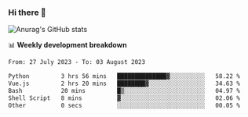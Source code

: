 ### Hi there 👋
![Anurag's GitHub stats](https://github-readme-stats.vercel.app/api?username=jami1024&show_icons=true&theme=radical)

📊 **Weekly development breakdown**
<!--START_SECTION:waka-->

```txt
From: 27 July 2023 - To: 03 August 2023

Python         3 hrs 56 mins   ██████████████▓░░░░░░░░░░   58.22 %
Vue.js         2 hrs 20 mins   ████████▓░░░░░░░░░░░░░░░░   34.63 %
Bash           20 mins         █▒░░░░░░░░░░░░░░░░░░░░░░░   04.97 %
Shell Script   8 mins          ▓░░░░░░░░░░░░░░░░░░░░░░░░   02.06 %
Other          0 secs          ░░░░░░░░░░░░░░░░░░░░░░░░░   00.05 %
```

<!--END_SECTION:waka-->
<!--
**jami1024/jami1024** is a ✨ _special_ ✨ repository because its `README.md` (this file) appears on your GitHub profile.

Here are some ideas to get you started:

- 🔭 I’m currently working on ...
- 🌱 I’m currently learning ...
- 👯 I’m looking to collaborate on ...
- 🤔 I’m looking for help with ...
- 💬 Ask me about ...
- 📫 How to reach me: ...
- 😄 Pronouns: ...
- ⚡ Fun fact: ...
-->
